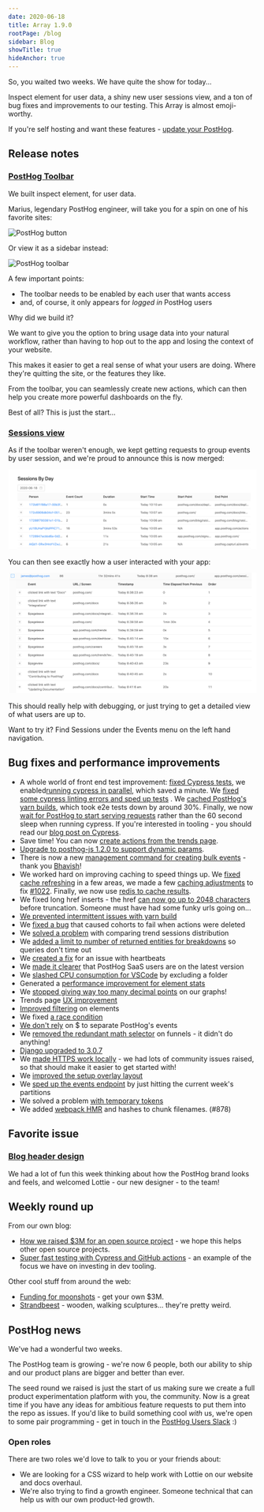 ```yaml
---
date: 2020-06-18
title: Array 1.9.0
rootPage: /blog
sidebar: Blog
showTitle: true
hideAnchor: true
---
```


So, you waited two weeks. We have quite the show for today...

Inspect element for user data, a shiny new user sessions view, and a ton of bug fixes and improvements to our testing. This Array is almost emoji-worthy.

If you're self hosting and want these features - [update your PostHog](/docs/deployment/upgrading-posthog).

## Release notes

### [PostHog Toolbar](https://github.com/PostHog/posthog/pull/896)

We built inspect element, for user data.

Marius, legendary PostHog engineer, will take you for a spin on one of his favorite sites:

![PostHog button](https://user-images.githubusercontent.com/53387/84773211-61669480-afdc-11ea-8b80-7fadb4f42b92.gif)

Or view it as a sidebar instead:

![PostHog toolbar](https://user-images.githubusercontent.com/53387/84773358-9541ba00-afdc-11ea-9f6d-2f831b196fd2.gif)

A few important points:

* The toolbar needs to be enabled by each user that wants access
* and, of course, it only appears for _logged in_ PostHog users

Why did we build it?

We want to give you the option to bring usage data into your natural workflow, rather than having to hop out to the app and losing the context of your website.

This makes it easier to get a real sense of what your users are doing. Where they're quitting the site, or the features they like.

From the toolbar, you can seamlessly create new actions, which can then help you create more powerful dashboards on the fly.

Best of all? This is just the start...

### [Sessions view](https://github.com/PostHog/posthog/pull/926)

As if the toolbar weren't enough, we kept getting requests to group events by user session, and we're proud to announce this is now merged:

![sessions overview](../images/sessions-overview.png)

You can then see exactly how a user interacted with your app:

![sessions more detail](../images/session-broken-out.png)

This should really help with debugging, or just trying to get a detailed view of what users are up to.

Want to try it? Find Sessions under the Events menu on the left hand navigation.

## Bug fixes and performance improvements

* A whole world of front end test improvement: [fixed Cypress tests](https://github.com/PostHog/posthog/pull/1015), we enabled[running cypress in parallel](https://github.com/PostHog/posthog/pull/959), which saved a minute. We [fixed some cypress linting errors and sped up tests](https://github.com/PostHog/posthog/pull/865) . We [cached PostHog's yarn builds](https://github.com/PostHog/posthog/pull/927), which took e2e tests down by around 30%. Finally, we now [wait for PostHog to start serving requests](https://github.com/PostHog/posthog/pull/920) rather than the 60 second sleep when running cypress. If you're interested in tooling - you should read our [blog post on Cypress](/blog/cypress-end-to-end-tests).
* Save time! You can now [create actions from the trends page](https://github.com/PostHog/posthog/pull/990).
* [Upgrade to posthog-js 1.2.0 to support dynamic params](https://github.com/PostHog/posthog/pull/957).
* There is now a new [management command for creating bulk events](https://github.com/PostHog/posthog/pull/475) - thank you [Bhavish](https://github.com/bhavish-agarwal)!
* We worked hard on improving caching to speed things up. We [fixed cache refreshing](https://github.com/PostHog/posthog/pull/1035) in a few areas, we made a few [caching adjustments](https://github.com/PostHog/posthog/pull/1023) to fix [#1022](https://github.com/PostHog/posthog/issues/1022). Finally, we now use [redis to cache results](https://github.com/PostHog/posthog/pull/972).
* We fixed long href inserts - the href [can now go up to 2048 characters](https://github.com/PostHog/posthog/pull/1027) before truncation. Someone must have had some funky urls going on...
* [We prevented intermittent issues with yarn build](https://github.com/PostHog/posthog/pull/1026)
* We [fixed a bug](https://github.com/PostHog/posthog/pull/1021) that caused cohorts to fail when actions were deleted
* We [solved a problem](https://github.com/PostHog/posthog/pull/980) with comparing trend sessions distribution
* We [added a limit to number of returned entities for breakdowns](https://github.com/PostHog/posthog/pull/1008) so queries don't time out
* We [created a fix](https://github.com/PostHog/posthog/pull/1013) for an issue with heartbeats
* We [made it clearer](https://github.com/PostHog/posthog/pull/1014) that PostHog SaaS users are on the latest version
* We [slashed CPU consumption for VSCode](https://github.com/PostHog/posthog/pull/1007) by excluding a folder
* Generated a [performance improvement for element stats](https://github.com/PostHog/posthog/pull/991)
* We [stopped giving way too many decimal points](https://github.com/PostHog/posthog/pull/984) on our graphs!
* Trends page [UX improvement](https://github.com/PostHog/posthog/pull/919)
* [Improved filtering](https://github.com/PostHog/posthog/pull/986) on elements
* We fixed [a race condition](https://github.com/PostHog/posthog/pull/973/commits/953af2326dff94e8ae1d75cd6ea0fc2c64567857)
* [We don't rely](https://github.com/PostHog/posthog/pull/949) on \$ to separate PostHog's events
* We [removed the redundant math selector](https://github.com/PostHog/posthog/pull/950) on funnels - it didn't do anything!
* [Django upgraded to 3.0.7](https://github.com/PostHog/posthog/pull/932)
* We [made HTTPS work locally](https://github.com/PostHog/posthog/pull/910) - we had lots of community issues raised, so that should make it easier to get started with!
* We [improved the setup overlay layout](https://github.com/PostHog/posthog/pull/904)
* We [sped up the events endpoint](https://github.com/PostHog/posthog/pull/903) by just hitting the current week's partitions
* We solved a problem [with temporary tokens](https://github.com/PostHog/posthog/pull/909)
* We added [webpack HMR](https://github.com/PostHog/posthog/pull/878) and hashes to chunk filenames. (#878)


## Favorite issue

### [Blog header design](https://github.com/PostHog/posthog.com/issues/128)

We had a lot of fun this week thinking about how the PostHog brand looks and feels, and welcomed Lottie - our new designer - to the team!

## Weekly round up

From our own blog:

* [How we raised $3M for an open source project](/blog/raising-3m-for-os) - we hope this helps other open source projects.
* [Super fast testing with Cypress and GitHub actions](/blog/cypress-end-to-end-tests) - an example of the focus we have on investing in dev tooling.

Other cool stuff from around the web:

* [Funding for moonshots](https://apolloprojects.com/) - get your own $3M.
* [Strandbeest](https://www.strandbeest.com/) - wooden, walking sculptures... they're pretty weird.

## PostHog news

We've had a wonderful two weeks.

The PostHog team is growing - we're now 6 people, both our ability to ship and our product plans are bigger and better than ever.

The seed round we raised is just the start of us making sure we create a full product experimentation platform with you, the community. Now is a great time if you have any ideas for ambitious feature requests to put them into the repo as issues. If you'd like to build something cool *with* us, we're open to some pair programming - get in touch in the [PostHog Users Slack](https://join.slack.com/t/posthogusers/shared_invite/enQtOTY0MzU5NjAwMDY3LTc2MWQ0OTZlNjhkODk3ZDI3NDVjMDE1YjgxY2I4ZjI4MzJhZmVmNjJkN2NmMGJmMzc2N2U3Yjc3ZjI5NGFlZDQ) :)

### Open roles

There are two roles we'd love to talk to you or your friends about:

* We are looking for a CSS wizard to help work with Lottie on our website and docs overhaul.
* We're also trying to find a growth engineer. Someone technical that can help us with our own product-led growth.
